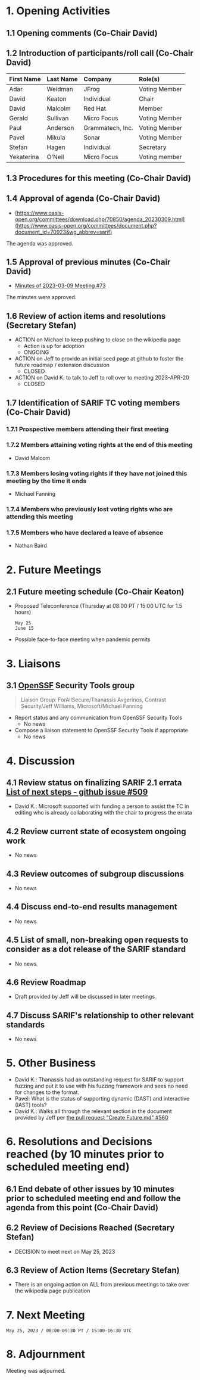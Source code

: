 # 1. Opening Activities

## 1.1 Opening comments (Co-Chair David)

## 1.2 Introduction of participants/roll call (Co-Chair David)

| First Name | Last Name | Company           | Role(s)                         |
|:-----------|:----------|:------------------|:--------------------------------|
| Adar       | Weidman   | JFrog             | Voting Member                   |
| David      | Keaton    | Individual        | Chair                           |
| David      | Malcolm   | Red Hat           | Member                          |
| Gerald     | Sullivan  | Micro Focus       | Voting Member                   |
| Paul       | Anderson  | Grammatech, Inc.  | Voting Member                   |
| Pavel      | Mikula    | Sonar             | Voting Member                   |
| Stefan     | Hagen     | Individual        | Secretary                       |
| Yekaterina | O'Neil    | Micro Focus       | Voting member                   |

## 1.3 Procedures for this meeting (Co-Chair David)

## 1.4 Approval of agenda (Co-Chair David)

* [https://www.oasis-open.org/committees/download.php/70850/agenda_20230309.html](https://www.oasis-open.org/committees/document.php?document_id=70923&wg_abbrev=sarif)

The agenda was approved.

## 1.5 Approval of previous minutes (Co-Chair David)

* [Minutes of 2023-03-09 Meeting #73](https://www.oasis-open.org/committees/document.php?document_id=70849&wg_abbrev=sarif)

The minutes were approved.

## 1.6 Review of action items and resolutions (Secretary Stefan)

* ACTION on Michael to keep pushing to close on the wikipedia page
  * Action is up for adoption
  * ONGOING
* ACTION on Jeff to provide an initial seed page at github to foster the future roadmap / extension discussion
  * CLOSED
* ACTION on David K. to talk to Jeff to roll over to meeting 2023-APR-20
  * CLOSED

## 1.7 Identification of SARIF TC voting members (Co-Chair David)

### 1.7.1 Prospective members attending their first meeting

### 1.7.2 Members attaining voting rights at the end of this meeting

* David Malcom

### 1.7.3 Members losing voting rights if they have not joined this meeting by the time it ends

* Michael Fanning

### 1.7.4 Members who previously lost voting rights who are attending this meeting

### 1.7.5 Members who have declared a leave of absence

* Nathan Baird

# 2. Future Meetings

## 2.1 Future meeting schedule (Co-Chair Keaton)

- Proposed Teleconference (Thursday at 08:00 PT / 15:00 UTC for 1.5 hours)
    ```
    May 25
    June 15
    ```
- Possible face-to-face meeting when pandemic permits

# 3. Liaisons

## 3.1 [OpenSSF](https://openssf.org/) Security Tools group

> Liaison Group: ForAllSecure/Thanassis Avgerinos, Contrast Security/Jeff Williams, Microsoft/Michael Fanning

* Report status and any communication from OpenSSF Security Tools
  * No news
* Compose a liaison statement to OpenSSF Security Tools if appropriate
  * No news

# 4. Discussion

## 4.1 Review status on finalizing SARIF 2.1 errata [List of next steps - github issue #509](https://github.com/oasis-tcs/sarif-spec/issues/509)

* David K.: Microsoft supported with funding a person to assist the TC in editing who is already collaborating with the chair to progress the errata

## 4.2 Review current state of ecosystem ongoing work

* No news

## 4.3 Review outcomes of subgroup discussions

* No news

## 4.4 Discuss end-to-end results management

* No news

## 4.5 List of small, non-breaking open requests to consider as a dot release of the SARIF standard

* No news

## 4.6 Review Roadmap

* Draft provided by Jeff will be discussed in later meetings

## 4.7 Discuss SARIF's relationship to other relevant standards

* No news

# 5. Other Business

* David K.: Thanassis had an outstanding request for SARIF to support fuzzing and put it to use with his fuzzing framework and sees no need for changes to the format.
* Pavel: What is the status of supporting dynamic (DAST) and interactive (IAST) tools?
* David K.: Walks all through the relevant section in the document provided by Jeff per [the pull request "Create Future.md" #560](https://github.com/oasis-tcs/sarif-spec/pull/560)

# 6. Resolutions and Decisions reached (by 10 minutes prior to scheduled meeting end)

## 6.1 End debate of other issues by 10 minutes prior to scheduled meeting end and follow the agenda from this point (Co-Chair David)

## 6.2 Review of Decisions Reached (Secretary Stefan)

* DECISION to meet next on May 25, 2023

## 6.3 Review of Action Items (Secretary Stefan)

* There is an ongoing action on ALL from previous meetings to take over the wikipedia page publication

# 7. Next Meeting

  ```
  May 25, 2023 / 08:00-09:30 PT / 15:00-16:30 UTC
  ```

# 8. Adjournment

Meeting was adjourned.


